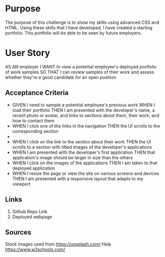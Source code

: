 # Purpose 
The purpose of this challenge is to show my skills using advanced CSS and HTML. Using these skills that I have developed, I have created a starting portfolio.  This portfolio will be able to be seen by future employers.  

# User Story 
AS AN employer
I WANT to view a potential employee's deployed portfolio of work samples
SO THAT I can review samples of their work and assess whether they're a good candidate for an open position

## Acceptance Criteria 
<ul> 
<li>GIVEN I need to sample a potential employee's previous work
WHEN I load their portfolio
THEN I am presented with the developer's name, a recent photo or avatar, and links to sections about them, their work, and how to contact them </li>
<li>WHEN I click one of the links in the navigation
THEN the UI scrolls to the corresponding section <li> 
<li> WHEN I click on the link to the section about their work
THEN the UI scrolls to a section with titled images of the developer's applications </li>
<li>WHEN I am presented with the developer's first application
THEN that application's image should be larger in size than the others </li>
<li>WHEN I click on the images of the applications
THEN I am taken to that deployed application</li>
<li> WHEN I resize the page or view the site on various screens and devices
THEN I am presented with a responsive layout that adapts to my viewport</li> </ul>

## Links 
<ol>
<li> Github Repo Link </li>
<li> Deployed webpage </li>
</ol>


## Sources 
Stock images used from https://unsplash.com/
Help https://www.w3schools.com/


##